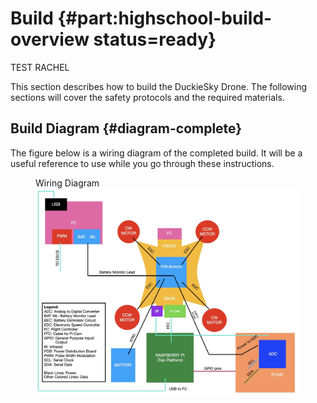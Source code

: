 # Build {#part:highschool-build-overview status=ready}

TEST RACHEL

This section describes how to build the DuckieSky Drone. The following sections will cover the safety protocols and the required materials.

## Build Diagram {#diagram-complete}

The figure below is a wiring diagram of the completed build. It will be a useful reference to use while you go through these instructions.

<figure>  
    <figcaption>Wiring Diagram</figcaption>
    <img style='width:500px' src="photos/Build_diagramV2.jpg"/>
</figure>
